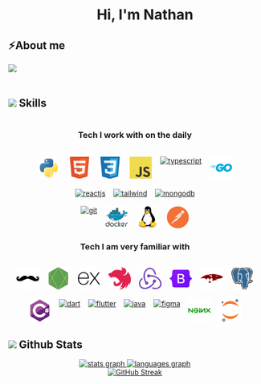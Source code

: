 <h1 align="center" style="padding: 0 0 0 40px;">
	<b>Hi, I'm Nathan </b>
	<!-- <img src="https://media.giphy.com/media/hvRJCLFzcasrR4ia7z/giphy.gif" width="35"> -->
</h1>

## **⚡About me**

<img src="https://user-images.githubusercontent.com/73097560/115834477-dbab4500-a447-11eb-908a-139a6edaec5c.gif"><br><br>

## <img src="https://media2.giphy.com/media/QssGEmpkyEOhBCb7e1/giphy.gif?cid=ecf05e47a0n3gi1bfqntqmob8g9aid1oyj2wr3ds3mg700bl&rid=giphy.gif" width ="25"><b>  Skills</b>

<div style="display: flex; flex-direction: column; gap: 17px;">
  <h3 style="text-align: center;">Tech I work with on the daily</h3>
  <!-- programming languages -->
  <div style="display: flex; gap: 16px; justify-content: center;">
    <a href="https://www.python.org" target="_blank" rel="noreferrer">
      <img
        src="https://raw.githubusercontent.com/devicons/devicon/master/icons/python/python-original.svg"
        alt="python"
        width="45"
        height="45"
      />
    </a>
    <a href="https://html.spec.whatwg.org/multipage/" target="_blank" rel="noreferrer">
      <img
        src="https://raw.githubusercontent.com/devicons/devicon/master/icons/html5/html5-original.svg"
        alt="html"
        width="45"
        height="45"
      />
    </a>
    <a href="https://developer.mozilla.org/en-US/docs/Web/CSS" target="_blank" rel="noreferrer">
      <img
        src="https://raw.githubusercontent.com/devicons/devicon/master/icons/css3/css3-original.svg"
        alt="css"
        width="45"
        height="45"
      />
    </a>
    <a href="https://developer.mozilla.org/en-US/docs/Web/JavaScript" target="_blank" rel="noreferrer">
      <img
        src="https://raw.githubusercontent.com/devicons/devicon/master/icons/javascript/javascript-original.svg"
        alt="javascript"
        width="45"
        height="45"
      />
    </a>
    <a href="https://typescriptlang.org">
      <img
        src="https://upload.wikimedia.org/wikipedia/commons/thumb/4/4c/Typescript_logo_2020.svg/1200px-Typescript_logo_2020.svg.png"
        alt="typescript"
        width="45"
        height="45"
      />
    </a>
    <a href="https://golang.org/" target="_blank" rel="noreferrer">
      <img
        src="https://raw.githubusercontent.com/devicons/devicon/master/icons/go/go-original-wordmark.svg"
        alt="golang"
        width="45"
        height="45"
      />
    </a>
  </div>
  <!-- frameworks -->
  <div style="display: flex; gap: 16px; justify-content: center;">
    <a href="https://react.dev/" target="_blank" rel="noreferrer">
      <img
        src="https://www.vectorlogo.zone/logos/reactjs/reactjs-icon.svg"
        alt="reactjs"
        width="45"
        height="45"
      />
    </a>
    <a href="https://tailwindcss.com/" target="_blank" rel="noreferrer">
      <img
        src="https://www.vectorlogo.zone/logos/tailwindcss/tailwindcss-icon.svg"
        alt="tailwind"
        width="45"
        height="45"
      />
    </a>
    <a href="https://mongodb.com">
      <img
        src="https://www.vectorlogo.zone/logos/mongodb/mongodb-icon.svg"
        alt="mongodb"
        width="45"
        height="45"
      />
    </a>
  </div>
  <!-- tools -->
  <div style="display: flex; gap: 16px; justify-content: center;">
    <a href="https://git-scm.com/" target="_blank" rel="noreferrer">
      <img
        src="https://www.vectorlogo.zone/logos/git-scm/git-scm-icon.svg"
        alt="git"
        width="45"
        height="45"
      />
    </a>
    <a href="https://www.docker.com/" target="_blank" rel="noreferrer">
      <img
        src="https://raw.githubusercontent.com/devicons/devicon/master/icons/docker/docker-original-wordmark.svg"
        alt="docker"
        width="45"
        height="45"
      />
    </a>
    <a href="https://www.linux.org/" target="_blank" rel="noreferrer">
      <img
        src="https://raw.githubusercontent.com/devicons/devicon/master/icons/linux/linux-original.svg"
        alt="linux"
        width="45"
        height="45"
      />
    </a>
    <a href="https://www.postman.com/" target="_blank" rel="noreferrer">
      <img
        src="https://raw.githubusercontent.com/devicons/devicon/master/icons/postman/postman-original.svg"
        alt="postman"
        width="45"
        height="45"
      />
    </a>
  </div>
</div>


<div style="display: flex; flex-direction: column; gap: 15px;">
  <h3 style="text-align: center;">Tech I am very familiar with</h3>
  <div style="display: flex; gap: 16px; justify-content: center; flex-wrap: wrap;">
    <a href="https://handlebarsjs.com/">
        <img
          src="https://raw.githubusercontent.com/devicons/devicon/master/icons/handlebars/handlebars-original.svg"
          alt="handlebars"
          width="45"
          height="45"
        />
    </a>
    <a href="https://nodejs.org">
      <img
        src="https://raw.githubusercontent.com/devicons/devicon/master/icons/nodejs/nodejs-plain.svg"
        alt="nodejs"
        width="45"
        height="45"
      />
    </a>
    <a href="https://expressjs.com">
      <img
        src="https://raw.githubusercontent.com/devicons/devicon/master/icons/express/express-original.svg"
        alt="expressjs"
        width="45"
        height="45"
      />
    </a>
    <a href="https://nestjs.com">
      <img
        src="https://raw.githubusercontent.com/devicons/devicon/master/icons/nestjs/nestjs-original.svg"
        alt="nestjs"
        width="45"
        height="45"
      />
    </a>
    <a href="https://redux.js.org/">
      <img
        src="https://raw.githubusercontent.com/devicons/devicon/master/icons/redux/redux-original.svg"
        alt="redux"
        width="45"
        height="45"
      />
    </a>
    <a href="https://getbootstrap.com/">
      <img
        src="https://raw.githubusercontent.com/devicons/devicon/master/icons/bootstrap/bootstrap-original.svg"
        alt="bootstrap"
        width="45"
        height="45"
      />
    </a>
    <a href="https://mongoosejs.com">
      <img
        src="https://raw.githubusercontent.com/devicons/devicon/master/icons/mongoose/mongoose-original.svg"
        alt="mongoose"
        width="45"
        height="45"
      />
    </a>
    <a href="https://postgresql.com">
      <img
        src="https://raw.githubusercontent.com/devicons/devicon/master/icons/postgresql/postgresql-original.svg"
        alt="postgresql"
        width="45"
        height="45"
      />
    </a>
    <a href="https://learn.microsoft.com/en-us/dotnet/csharp/" target="_blank" rel="noreferrer">
      <img
        src="https://raw.githubusercontent.com/devicons/devicon/master/icons/csharp/csharp-original.svg"
        alt="csharp"
        width="45"
        height="45"
      />
    </a>
    <a href="https://dart.dev/" target="_blank" rel="noreferrer">
      <img
        src="https://www.vectorlogo.zone/logos/dartlang/dartlang-icon.svg"
        alt="dart"
        width="45"
        height="45"
      />
    </a>
    <a href="https://flutter.dev/" target="_blank" rel="noreferrer">
      <img
        src="https://www.vectorlogo.zone/logos/flutterio/flutterio-icon.svg"
        alt="flutter"
        width="45"
        height="45"
      />
    </a>
    <a href="https://java.com/" target="_blank" rel="noreferrer">
      <img
        src="https://www.vectorlogo.zone/logos/java/java-icon.svg"
        alt="java"
        width="45"
        height="45"
      />
    </a>
    <a href="https://www.w3schools.com/css/" target="_blank" rel="noreferrer">
      <img
        src="https://www.vectorlogo.zone/logos/figma/figma-icon.svg"
        alt="figma"
        width="45"
        height="45"
      />
    </a>
    <a href="https://www.f5.com/go/product/welcome-to-nginx">
      <img
        src="https://raw.githubusercontent.com/devicons/devicon/master/icons/nginx/nginx-original.svg"
        alt="nginx"
        width="45"
        height="45"
      />
    </a>
    <a href="https://jupyter.com">
      <img
        src="https://raw.githubusercontent.com/devicons/devicon/master/icons/jupyter/jupyter-original.svg"
        alt="jupyter"
        width="45"
        height="45"
      />
    </a>
  </div>
</div>


## <img src="https://media.giphy.com/media/iY8CRBdQXODJSCERIr/giphy.gif" width="35"><b> Github Stats </b>

<div align="center" style="display: flex; flex-direction: column;">
  <a href="https://github.com/timid-angel/">
    <img
        src="https://github-readme-stats.vercel.app/api?username=timid-angel&hide=stars&hide_title=false&hide_rank=false&show_icons=true&include_all_commits=true&count_private=true&disable_animations=false&theme=tokyonight&locale=en&hide_border=true&order=1"
        height="150"
        alt="stats graph"
      />
      <img
        src="https://github-readme-stats.vercel.app/api/top-langs?username=timid-angel&locale=en&hide_title=false&layout=compact&card_width=320&langs_count=6&theme=tokyonight&hide_border=true&order=2"
        height="150"
        alt="languages graph"
      />
  </a>
  <a href="https://git.io/streak-stats">
    <img src="https://streak-stats.demolab.com?user=timid-angel&theme=tokyonight&hide_border=true&card_width=500&card_height=200" alt="GitHub Streak" />
  </a>
</div>